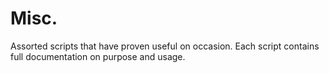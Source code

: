 Misc.
=====

Assorted scripts that have proven useful on occasion. 
Each script contains full documentation on purpose and usage.
